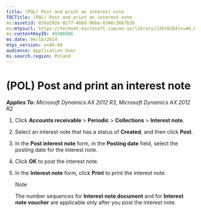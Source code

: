 ```yaml
---
title: (POL) Post and print an interest note
TOCTitle: (POL) Post and print an interest note
ms:assetid: 839a592e-0277-4b8d-96be-8346c3667b26
ms:mtpsurl: https://technet.microsoft.com/en-us/library/JJ678264(v=AX.60)
ms:contentKeyID: 49386986
ms.date: 04/18/2014
mtps_version: v=AX.60
audience: Application User
ms.search.region: Poland
---
```


# (POL) Post and print an interest note 


_**Applies To:** Microsoft Dynamics AX 2012 R3, Microsoft Dynamics AX 2012 R2_

1.  Click **Accounts receivable** \> **Periodic** \> **Collections** \> **Interest note**.

2.  Select an interest note that has a status of **Created**, and then click **Post**.

3.  In the **Post interest note** form, in the **Posting date** field, select the posting date for the interest note.

4.  Click **OK** to post the interest note.

5.  In the **Interest note** form, click **Print** to print the interest note.
    

    > [!NOTE]
    > <P>The number sequences for <STRONG>Interest note document</STRONG> and for <STRONG>Interest note voucher</STRONG> are applicable only after you post the interest note.</P>


  


